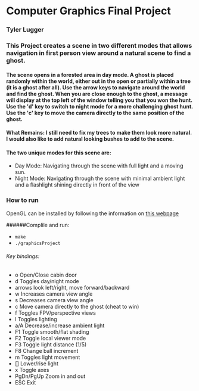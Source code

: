 # Computer Graphics Final Project

### Tyler Lugger

### This Project creates a scene in two different modes that allows navigation in first person view around a natural scene to find a ghost.

#### The scene opens in a forested area in day mode. A ghost is placed randomly within the world, either out in the open or partially within a tree (it is a ghost after all). Use the arrow keys to navigate around the world and find the ghost. When you are close enough to the ghost, a message will display at the top left of the window telling you that you won the hunt. Use the 'd' key to switch to night mode for a more challenging ghost hunt. Use the 'c' key to move the camera directly to the same position of the ghost.

#### What Remains: I still need to fix my trees to make them look more natural. I would also like to add natural looking bushes to add to the scene.

#### The two unique modes for this scene are:
* Day Mode: Navigating through the scene with full light and a moving sun.
* Night Mode: Navigating through the scene with minimal ambient light and a flashlight shining directly in front of the view

### How to run
OpenGL can be installed by following the information on [this webpage](http://www.prinmath.com/csci5229/misc/install.html)


######Complile and run:
* `make`
* `./graphicsProject`

###### Key bindings:
*  o          Open/Close cabin door
*  d          Toggles day/night mode
*  arrows     look left/right, move forward/backward
*  w          Increases camera view angle
*  s          Decreases camera view angle
*  c          Move camera directly to the ghost (cheat to win)
*  f          Toggles FPV/perspective views
*  l          Toggles lighting
*  a/A        Decrease/increase ambient light
*  F1         Toggle smooth/flat shading
*  F2         Toggle local viewer mode
*  F3         Toggle light distance (1/5)
*  F8         Change ball increment
*  m          Toggles light movement
*  []         Lower/rise light
*  x          Toggle axes
*  PgDn/PgUp  Zoom in and out
*  ESC        Exit
